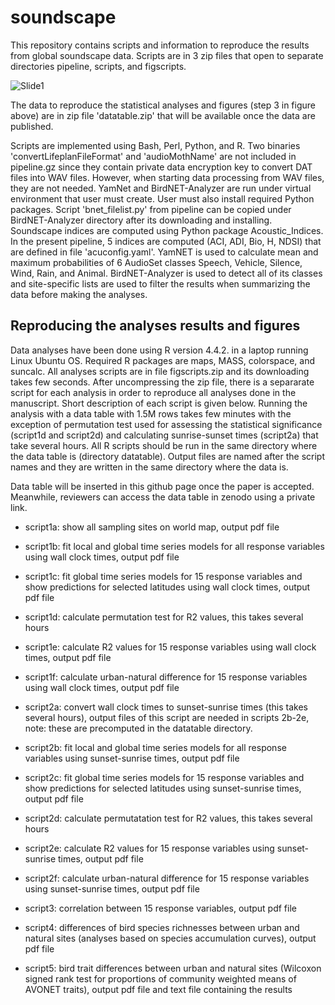 # soundscape
This repository contains scripts and information to reproduce the results from global soundscape data.
Scripts are in 3 zip files that open to separate directories pipeline, scripts, and figscripts.

![Slide1](https://github.com/psomervuo/soundscape/assets/39729972/9d434ea3-85dc-4b1e-ac4e-f367e08c6e37)

The data to reproduce the statistical analyses and figures (step 3 in figure above) are in zip file 'datatable.zip' that will be available once the data are published.

Scripts are implemented using Bash, Perl, Python, and R. Two binaries 'convertLifeplanFileFormat' and 'audioMothName' are not included in pipeline.gz since they contain private data encryption key to convert DAT files into WAV files. However, when starting data processing from WAV files, they are not needed. YamNet and BirdNET-Analyzer are run under virtual environment that user must create. User must also install required Python packages. Script 'bnet_filelist.py' from pipeline can be copied under BirdNET-Analyzer directory after its downloading and installing. Soundscape indices are computed using Python package Acoustic_Indices. In the present pipeline, 5 indices are computed (ACI, ADI, Bio, H, NDSI) that are defined in file 'acuconfig.yaml'. YamNET is used to calculate mean and maximum probabilities of 6 AudioSet classes Speech, Vehicle, Silence, Wind, Rain, and Animal. BirdNET-Analyzer is used to detect all of its classes and site-specific lists are used to filter the results when summarizing the data before making the analyses.

## Reproducing the analyses results and figures

Data analyses have been done using R version 4.4.2. in a laptop running Linux Ubuntu OS. Required R packages are maps, MASS, colorspace, and suncalc.
All analyses scripts are in file figscripts.zip and its downloading takes few seconds.
After uncompressing the zip file, there is a separarate script for each analysis in order to reproduce all analyses done in the manuscript.
Short description of each script is given below.
Running the analysis with a data table with 1.5M rows takes few minutes with the exception of permutation test used for assessing the statistical significance (script1d and script2d) and calculating sunrise-sunset times (script2a) that take several hours.
All R scripts should be run in the same directory where the data table is (directory datatable).
Output files are named after the script names and they are written in the same directory where the data is.

Data table will be inserted in this github page once the paper is accepted.
Meanwhile, reviewers can access the data table in zenodo using a private link.

* script1a: show all sampling sites on world map, output pdf file 
* script1b: fit local and global time series models for all response variables using wall clock times, output pdf file
* script1c: fit global time series models for 15 response variables and show predictions for selected latitudes using wall clock times, output pdf file
* script1d: calculate permutation test for R2 values, this takes several hours
* script1e: calculate R2 values for 15 response variables using wall clock times, output pdf file
* script1f: calculate urban-natural difference for 15 response variables using wall clock times, output pdf file

* script2a: convert wall clock times to sunset-sunrise times (this takes several hours), output files of this script are needed in scripts 2b-2e, note: these are precomputed in the datatable directory.
* script2b: fit local and global time series models for all response variables using sunset-sunrise times, output pdf file
* script2c: fit global time series models for 15 response variables and show predictions for selected latitudes using sunset-sunrise times, output pdf file
* script2d: calculate permutatation test for R2 values, this takes several hours
* script2e: calculate R2 values for 15 response variables using sunset-sunrise times, output pdf file
* script2f: calculate urban-natural difference for 15 response variables using sunset-sunrise times, output pdf file

* script3: correlation between 15 response variables, output pdf file

* script4: differences of bird species richnesses between urban and natural sites (analyses based on species accumulation curves), output pdf file

* script5: bird trait differences between urban and natural sites (Wilcoxon signed rank test for proportions of community weighted means of AVONET traits), output pdf file and text file containing the results
